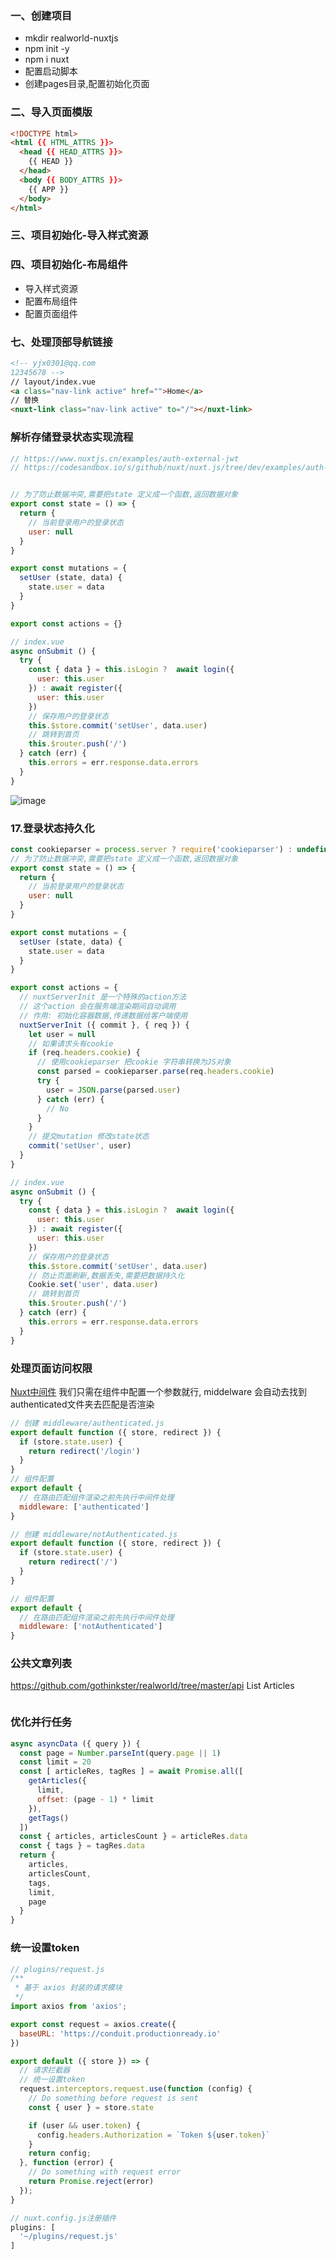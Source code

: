### 一、创建项目
- mkdir realworld-nuxtjs
- npm init -y
- npm i nuxt
- 配置启动脚本
- 创建pages目录,配置初始化页面

### 二、导入页面模版
```html
<!DOCTYPE html>
<html {{ HTML_ATTRS }}>
  <head {{ HEAD_ATTRS }}>
    {{ HEAD }}
  </head>
  <body {{ BODY_ATTRS }}>
    {{ APP }}
  </body>
</html>
```

### 三、项目初始化-导入样式资源

### 四、项目初始化-布局组件
- 导入样式资源
- 配置布局组件
- 配置页面组件

### 七、处理顶部导航链接
```html
<!-- yjx0301@qq.com
12345678 -->
// layout/index.vue
<a class="nav-link active" href="">Home</a>
// 替换
<nuxt-link class="nav-link active" to="/"></nuxt-link>                      
```

### 解析存储登录状态实现流程
```js
// https://www.nuxtjs.cn/examples/auth-external-jwt
// https://codesandbox.io/s/github/nuxt/nuxt.js/tree/dev/examples/auth-jwt?from-embed


// 为了防止数据冲突,需要把state 定义成一个函数,返回数据对象
export const state = () => {
  return {
    // 当前登录用户的登录状态
    user: null
  }
}

export const mutations = {
  setUser (state, data) {
    state.user = data
  }
}

export const actions = {}
```
```js
// index.vue
async onSubmit () {
  try {
    const { data } = this.isLogin ?  await login({
      user: this.user
    }) : await register({
      user: this.user
    })
    // 保存用户的登录状态
    this.$store.commit('setUser', data.user)
    // 跳转到首页
    this.$router.push('/')
  } catch (err) {
    this.errors = err.response.data.errors
  }
}
```
![image](https://img-blog.csdnimg.cn/202008081725076.png?x-oss-process=image/watermark,type_ZmFuZ3poZW5naGVpdGk,shadow_10,text_aHR0cHM6Ly9ibG9nLmNzZG4ubmV0L3NpbmF0XzM1MzQ5NDkz,size_16,color_FFFFFF,t_70)

### 17.登录状态持久化
```js
const cookieparser = process.server ? require('cookieparser') : undefined
// 为了防止数据冲突,需要把state 定义成一个函数,返回数据对象
export const state = () => {
  return {
    // 当前登录用户的登录状态
    user: null
  }
}

export const mutations = {
  setUser (state, data) {
    state.user = data
  }
}

export const actions = {
  // nuxtServerInit 是一个特殊的action方法
  // 这个action 会在服务端渲染期间自动调用
  // 作用: 初始化容器数据,传递数据给客户端使用
  nuxtServerInit ({ commit }, { req }) {
    let user = null
    // 如果请求头有cookie
    if (req.headers.cookie) {
      // 使用cookieparser 把cookie 字符串转换为JS对象
      const parsed = cookieparser.parse(req.headers.cookie)
      try {
        user = JSON.parse(parsed.user)
      } catch (err) {
        // No 
      }
    }
    // 提交mutation 修改state状态
    commit('setUser', user)
  }
}

// index.vue
async onSubmit () {
  try {
    const { data } = this.isLogin ?  await login({
      user: this.user
    }) : await register({
      user: this.user
    })
    // 保存用户的登录状态
    this.$store.commit('setUser', data.user)
    // 防止页面刷新,数据丢失,需要把数据持久化
    Cookie.set('user', data.user)
    // 跳转到首页
    this.$router.push('/')
  } catch (err) {
    this.errors = err.response.data.errors
  }
}
```

### 处理页面访问权限
[Nuxt中间件](https://www.nuxtjs.cn/examples/middleware)
我们只需在组件中配置一个参数就行, middelware 会自动去找到authenticated文件夹去匹配是否渲染
```js
// 创建 middleware/authenticated.js
export default function ({ store, redirect }) {
  if (store.state.user) {
    return redirect('/login')
  }
}
// 组件配置
export default {
  // 在路由匹配组件渲染之前先执行中间件处理
  middleware: ['authenticated']
}

// 创建 middleware/notAuthenticated.js
export default function ({ store, redirect }) {
  if (store.state.user) {
    return redirect('/')
  }
}

// 组件配置
export default {
  // 在路由匹配组件渲染之前先执行中间件处理
  middleware: ['notAuthenticated']
}
```

### 公共文章列表
https://github.com/gothinkster/realworld/tree/master/api
List Articles
```

```

### 优化并行任务
```js
async asyncData ({ query }) {
  const page = Number.parseInt(query.page || 1)
  const limit = 20
  const [ articleRes, tagRes ] = await Promise.all([
    getArticles({
      limit,
      offset: (page - 1) * limit
    }),
    getTags()
  ])
  const { articles, articlesCount } = articleRes.data
  const { tags } = tagRes.data
  return {
    articles,
    articlesCount,
    tags,
    limit,
    page
  }
}
```

### 统一设置token
```js
// plugins/request.js
/**
 * 基于 axios 封装的请求模块
 */
import axios from 'axios';

export const request = axios.create({
  baseURL: 'https://conduit.productionready.io'
})

export default ({ store }) => {
  // 请求拦截器
  // 统一设置token
  request.interceptors.request.use(function (config) {
    // Do something before request is sent
    const { user } = store.state

    if (user && user.token) {
      config.headers.Authorization = `Token ${user.token}`
    }
    return config;
  }, function (error) {
    // Do something with request error
    return Promise.reject(error)
  });
}

// nuxt.config.js注册插件
plugins: [
  '~/plugins/request.js'
]
```